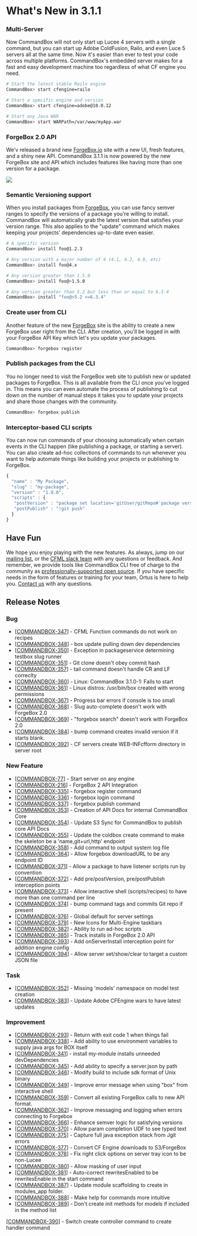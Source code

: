 # What's New in 3.1.1

### Multi-Server&#x20;

Now CommandBox will not only start up Lucee 4 servers with a single command, but you can start up Adobe ColdFusion, Railo, and even Luce 5 servers all at the same time.  Now it's easier than ever to test your code across multiple platforms.  CommandBox's embedded server makes for a fast and easy development machine too regardless of what CF engine you need.

```bash
# Start the latest stable Railo engine
CommandBox> start cfengine=railo

# Start a specific engine and version
CommandBox> start cfengine=adobe@10.0.12

# Start any Java WAR
CommandBox> start WARPath=/var/www/myApp.war
```

### ForgeBox 2.0 API

We'v released a brand new [ForgeBox.io](https://www.forgebox.io/) site with a new UI, fresh features, and a shiny new API.  CommandBox 3.1.1 is now powered by the new ForgeBox site and API which includes features like having more than one version for a package. &#x20;

![](https://www.ortussolutions.com/__media/forgebox2.0.png)

### Semantic Versioning support

When you install packages from [ForgeBox](https://www.forgebox.io/), you can use fancy semver ranges to specify the versions of a package you're willing to install.  CommandBox will automatically grab the latest version that satisfies your version range.  This also applies to the "update" command which makes keeping your projects' dependencies up-to-date even easier.

```bash
# A specific version
CommandBox> install foo@1.2.3

# Any version with a major number of 4 (4.1, 4.2, 4.9, etc)
CommandBox> install foo@4.x

# Any version greater than 1.5.0
CommandBox> install foo@>1.5.0

# Any version greater than 5.2 but less than or equal to 6.3.4
CommandBox> install "foo@>5.2 <=6.3.4"
```

### Create user from CLI

Another feature of the new [ForgeBox](https://www.forgebox.io/) site is the ability to create a new ForgeBox user right from the CLI.  After creation, you'll be logged in with your ForgeBox API Key which let's you update your packages.

```bash
CommandBox> forgebox register
```

### Publish packages from the CLI

You no longer need to visit the ForgeBox web site to publish new or updated packages to ForgeBox.  This is all available from the CLI once you've logged in.  This  means you can even automate the process of publishing to cut down on the number of manual steps it takes you to update your projects and share those changes with the community.

```bash
CommandBox> forgebox publish
```

### Interceptor-based CLI scripts

You can now run commands of your choosing automatically when certain events in the CLI happen (like publishing a package, or starting a server).  You can also create ad-hoc collections of commands to run whenever you want to help automate things like building your projects or publishing to ForgeBox.

```javascript
{
  "name" : "My Package",
  "slug" : "my-package",
  "version" : "1.0.0",
  "scripts" : {
   "postVersion" : "package set location='gitUser/gitRepo#`package version`'"
   "postPublish" : "!git push"
  }
}
```

## Have Fun

We hope you enjoy playing with the new features.  As always, jump on our [mailing list](https://groups.google.com/a/ortussolutions.com/forum/#!forum/commandbox), or the [CFML slack team](https://cfml-slack.heroku.com/) with any questions or feedback.  And remember, we provide tools like CommandBox CLI free of charge to the community as [professionally-supported ](https://www.ortussolutions.com/#services)[open source](https://www.ortussolutions.com/#services).   If you have specific needs in the form of features or training for your team, Ortus is here to help you.  [Contact us](https://www.ortussolutions.com/#contact) with any questions.

## Release Notes

### Bug

* \[[COMMANDBOX-347](https://ortussolutions.atlassian.net/browse/COMMANDBOX-347)] - CFML Function commands do not work on recipes
* \[[COMMANDBOX-348](https://ortussolutions.atlassian.net/browse/COMMANDBOX-348)] - box update pulling down dev dependencies
* \[[COMMANDBOX-350](https://ortussolutions.atlassian.net/browse/COMMANDBOX-350)] - Exception in packageservice determining testbox slug runner
* \[[COMMANDBOX-351](https://ortussolutions.atlassian.net/browse/COMMANDBOX-351)] - Git clone doesn't obey commit hash
* \[[COMMANDBOX-357](https://ortussolutions.atlassian.net/browse/COMMANDBOX-357)] - tail command doesn't handle CR and LF correclty
* \[[COMMANDBOX-360](https://ortussolutions.atlassian.net/browse/COMMANDBOX-360)] - Linux: CommandBox 3.1.0-1: Fails to start
* \[[COMMANDBOX-361](https://ortussolutions.atlassian.net/browse/COMMANDBOX-361)] - Linux distros: /usr/bin/box created with wrong permissions
* \[[COMMANDBOX-367](https://ortussolutions.atlassian.net/browse/COMMANDBOX-367)] - Progress bar errors if console is too small
* \[[COMMANDBOX-368](https://ortussolutions.atlassian.net/browse/COMMANDBOX-368)] - Slug auto-complete doesn't work with ForgeBox 2.0
* \[[COMMANDBOX-369](https://ortussolutions.atlassian.net/browse/COMMANDBOX-369)] - "forgebox search" doesn't work with ForgeBox 2.0
* \[[COMMANDBOX-384](https://ortussolutions.atlassian.net/browse/COMMANDBOX-384)] - bump command creates invalid version if it starts blank.
* \[[COMMANDBOX-392](https://ortussolutions.atlassian.net/browse/COMMANDBOX-392)] - CF servers create WEB-INFcfform directory in server root

### New Feature

* \[[COMMANDBOX-77](https://ortussolutions.atlassian.net/browse/COMMANDBOX-77)] - Start server on any engine
* \[[COMMANDBOX-216](https://ortussolutions.atlassian.net/browse/COMMANDBOX-216)] - ForgeBox 2 API Integration
* \[[COMMANDBOX-335](https://ortussolutions.atlassian.net/browse/COMMANDBOX-335)] - forgebox register command
* \[[COMMANDBOX-336](https://ortussolutions.atlassian.net/browse/COMMANDBOX-336)] - forgebox login command
* \[[COMMANDBOX-337](https://ortussolutions.atlassian.net/browse/COMMANDBOX-337)] - forgebox publish command
* \[[COMMANDBOX-353](https://ortussolutions.atlassian.net/browse/COMMANDBOX-353)] - Creation of API Docs for internal CommandBox Core
* \[[COMMANDBOX-354](https://ortussolutions.atlassian.net/browse/COMMANDBOX-354)] - Update S3 Sync for CommandBox to publish core API Docs
* \[[COMMANDBOX-355](https://ortussolutions.atlassian.net/browse/COMMANDBOX-355)] - Update the coldbox create command to make the skeleton be a 'name,git+url,http' endpoint
* \[[COMMANDBOX-358](https://ortussolutions.atlassian.net/browse/COMMANDBOX-358)] - Add command to output system log file
* \[[COMMANDBOX-364](https://ortussolutions.atlassian.net/browse/COMMANDBOX-364)] - Allow forgebox downloadURL to be any endpoint ID
* \[[COMMANDBOX-371](https://ortussolutions.atlassian.net/browse/COMMANDBOX-371)] - Allow a package to have listener scripts run by convention
* \[[COMMANDBOX-372](https://ortussolutions.atlassian.net/browse/COMMANDBOX-372)] - Add pre/postVersion, pre/postPublish interception points
* \[[COMMANDBOX-373](https://ortussolutions.atlassian.net/browse/COMMANDBOX-373)] - Allow interactive shell (scripts/recipes) to have more than one command per line
* \[[COMMANDBOX-374](https://ortussolutions.atlassian.net/browse/COMMANDBOX-374)] - bump command tags and commits Git repo if present
* \[[COMMANDBOX-376](https://ortussolutions.atlassian.net/browse/COMMANDBOX-376)] - Global default for server settings
* \[[COMMANDBOX-379](https://ortussolutions.atlassian.net/browse/COMMANDBOX-379)] - New Icons for Multi-Engine taskbars
* \[[COMMANDBOX-382](https://ortussolutions.atlassian.net/browse/COMMANDBOX-382)] - Ability to run ad-hoc scripts
* \[[COMMANDBOX-385](https://ortussolutions.atlassian.net/browse/COMMANDBOX-385)] - Track installs in ForgeBox 2.0 API
* \[[COMMANDBOX-393](https://ortussolutions.atlassian.net/browse/COMMANDBOX-393)] - Add onServerInstall interception point for addition engine config
* \[[COMMANDBOX-394](https://ortussolutions.atlassian.net/browse/COMMANDBOX-394)] - Allow server set/show/clear to target a custom JSON file

### Task

* \[[COMMANDBOX-352](https://ortussolutions.atlassian.net/browse/COMMANDBOX-352)] - Missing 'models' namespace on model test creation
* \[[COMMANDBOX-383](https://ortussolutions.atlassian.net/browse/COMMANDBOX-383)] - Update Adobe CFEngine wars to have latest updates

### Improvement

* \[[COMMANDBOX-293](https://ortussolutions.atlassian.net/browse/COMMANDBOX-293)] - Return with exit code 1 when things fail
* \[[COMMANDBOX-338](https://ortussolutions.atlassian.net/browse/COMMANDBOX-338)] - Add ability to use environment variables to supply java args for BOX itself
* \[[COMMANDBOX-341](https://ortussolutions.atlassian.net/browse/COMMANDBOX-341)] - install my-module installs unneeded devDependencies
* \[[COMMANDBOX-345](https://ortussolutions.atlassian.net/browse/COMMANDBOX-345)] - Add ability to specify a server.json by path
* \[[COMMANDBOX-346](https://ortussolutions.atlassian.net/browse/COMMANDBOX-346)] - Modify build to include sdk format of Unix binary
* \[[COMMANDBOX-349](https://ortussolutions.atlassian.net/browse/COMMANDBOX-349)] - Improve error message when using "box" from interactive shell
* \[[COMMANDBOX-359](https://ortussolutions.atlassian.net/browse/COMMANDBOX-359)] - Convert all existing ForgeBox calls to new API format.
* \[[COMMANDBOX-362](https://ortussolutions.atlassian.net/browse/COMMANDBOX-362)] - Improve messaging and logging when errors connecting to Forgebox
* \[[COMMANDBOX-366](https://ortussolutions.atlassian.net/browse/COMMANDBOX-366)] - Enhance semver logic for satisfying versions
* \[[COMMANDBOX-370](https://ortussolutions.atlassian.net/browse/COMMANDBOX-370)] - Allow param completion UDF to see typed text
* \[[COMMANDBOX-375](https://ortussolutions.atlassian.net/browse/COMMANDBOX-375)] - Capture full java exception stack from Jgit errors
* \[[COMMANDBOX-377](https://ortussolutions.atlassian.net/browse/COMMANDBOX-377)] - Convert CF Engine downloads to S3/ForgeBox
* \[[COMMANDBOX-378](https://ortussolutions.atlassian.net/browse/COMMANDBOX-378)] - Fix right click options on server tray icon to be non-Lucee
* \[[COMMANDBOX-380](https://ortussolutions.atlassian.net/browse/COMMANDBOX-380)] - Allow masking of user input
* \[[COMMANDBOX-381](https://ortussolutions.atlassian.net/browse/COMMANDBOX-381)] - Auto-correct rewritesEnabled to be rewritesEnable in the start command
* \[[COMMANDBOX-387](https://ortussolutions.atlassian.net/browse/COMMANDBOX-387)] - Update module scaffolding to create in modules\_app folder.
* \[[COMMANDBOX-388](https://ortussolutions.atlassian.net/browse/COMMANDBOX-388)] - Make help for commands more intuitive
* \[[COMMANDBOX-389](https://ortussolutions.atlassian.net/browse/COMMANDBOX-389)] - Don't create init methods for models if included in the method list

\[[COMMANDBOX-390](https://ortussolutions.atlassian.net/browse/COMMANDBOX-390)] - Switch create controller command to create handler command
